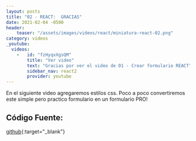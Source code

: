 ```yaml
---
layout: posts
title: "02 - REACT:  GRACIAS"
date: 2021-02-04 -0500
header:
    teaser: "/assets/images/videos/react/miniatura-react-02.png"
category: videos
_youtube: 
  videos:
    -   id: "fzHyqxXgsQM"
        title: "Ver video"
        text: "Gracias por ver el video de 01 - Crear formulario REACT" 
        sidebar_nav: react2
        provider: youtube
---
```


En el siguiente video agregaremos estilos css. Poco a poco convertiremos este simple pero practico formulario en un formulario PRO!


## Código Fuente:

[github](https://github.com/gonzaloperezbarrios/mi_formulario-react-0-100/tree/1-Crear-Formulario){:target="_blank"}

